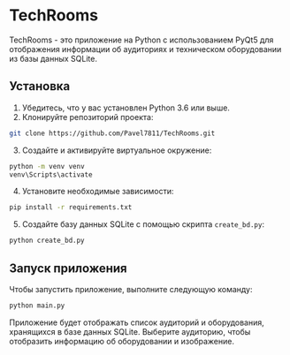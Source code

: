 # TechRooms

TechRooms - это приложение на Python с использованием PyQt5 для отображения информации об аудиториях и техническом оборудовании из базы данных SQLite.

## Установка

1. Убедитесь, что у вас установлен Python 3.6 или выше.
2. Клонируйте репозиторий проекта:

```bash
git clone https://github.com/Pavel7811/TechRooms.git
```

3. Создайте и активируйте виртуальное окружение:

```bash
python -m venv venv
venv\Scripts\activate
```


4. Установите необходимые зависимости:

```bash
pip install -r requirements.txt
```

5. Создайте базу данных SQLite с помощью скрипта `create_bd.py`:

```bash
python create_bd.py
```


## Запуск приложения

Чтобы запустить приложение, выполните следующую команду:

```bash
python main.py
```

Приложение будет отображать список аудиторий и оборудования, хранящихся в базе данных SQLite. Выберите аудиторию, чтобы отобразить информацию об оборудовании и изображение.
